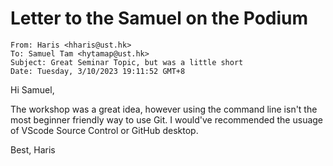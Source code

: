 # Letter to the Samuel on the Podium
```
From: Haris <hharis@ust.hk>
To: Samuel Tam <hytamap@ust.hk>
Subject: Great Seminar Topic, but was a little short
Date: Tuesday, 3/10/2023 19:11:52 GMT+8
```

Hi Samuel,

The workshop was a great idea, however using the command line isn't the most beginner friendly way to use Git. I would've recommended the usuage of VScode Source Control or GitHub desktop.

Best,
Haris

